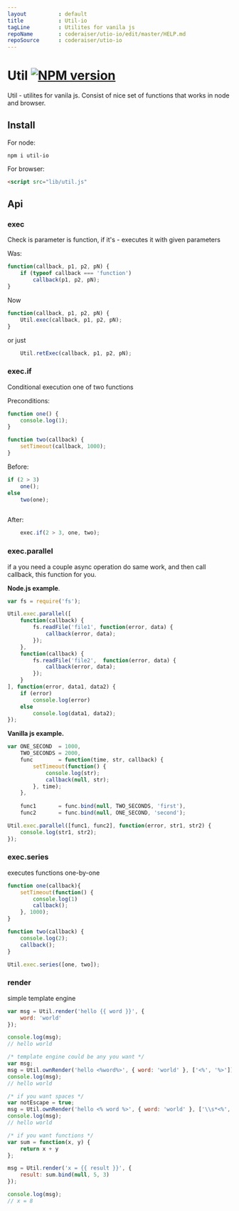 ```yaml
---
layout          : default
title           : Util-io
tagLine         : Utilites for vanila js
repoName        : coderaiser/utio-io/edit/master/HELP.md
repoSource      : coderaiser/utio-io
---
```


# Util [![NPM version][NPMIMGURL]][NPMURL]
[NPMIMGURL]:                https://badge.fury.io/js/util-io.png
[NPM_INFO_IMG]:             https://nodei.co/npm/util-io.png?downloads=true&&stars
[NPMURL]:                   https://npmjs.org/package/util-io "npm"

Util - utilites for vanila js. Consist of nice set of functions that works in node and browser.

## Install
For node:

```
npm i util-io
```
For browser:

```html
<script src="lib/util.js"
```

## Api

### exec
Check is parameter is function, if it's - executes it with given parameters

Was:

```js
function(callback, p1, p2, pN) {
    if (typeof callback === 'function')
        callback(p1, p2, pN);
}
```

Now

```js
function(callback, p1, p2, pN) {
    Util.exec(callback, p1, p2, pN);
}
```

or just

```js
    Util.retExec(callback, p1, p2, pN);
```

### exec.if
Conditional execution one of two functions

Preconditions:

```js
function one() {
    console.log(1);
}

function two(callback) {
    setTimeout(callback, 1000);
}
```


Before:

```js
if (2 > 3)
    one();
else
    two(one);
    
```

After:

```js
    exec.if(2 > 3, one, two);
```

### exec.parallel
if a you need a couple async operation do same work, and then call callback, this function for you.

**Node.js example**.

```js
var fs = require('fs');

Util.exec.parallel([
    function(callback) {
        fs.readFile('file1', function(error, data) {
            callback(error, data);
        });
    },
    function(callback) {
        fs.readFile('file2',  function(error, data) {
            callback(error, data);
        });
    }
], function(error, data1, data2) {
    if (error)
        console.log(error)
    else
        console.log(data1, data2);
});
```
**Vanilla js example.**

```js
var ONE_SECOND  = 1000,
    TWO_SECONDS = 2000,
    func        = function(time, str, callback) {
        setTimeout(function() {
            console.log(str);
            callback(null, str);
        }, time);
    },
    
    func1       = func.bind(null, TWO_SECONDS, 'first'),
    func2       = func.bind(null, ONE_SECOND, 'second');

Util.exec.parallel([func1, func2], function(error, str1, str2) {
    console.log(str1, str2);
});
```

### exec.series
executes functions one-by-one

```js
function one(callback){
    setTimeout(function() {
        console.log(1)
        callback();
    }, 1000);
}

function two(callback) {
    console.log(2);
    callback();
}

Util.exec.series([one, two]);
```

### render
simple template engine

```js
var msg = Util.render('hello {{ word }}', {
    word: 'world'
});

console.log(msg);
// hello world
```

```js
/* template engine could be any you want */
var msg;
msg = Util.ownRender('hello <%word%>', { word: 'world' }, ['<%', '%>']);
console.log(msg);
// hello world

/* if you want spaces */
var notEscape = true;
msg = Util.ownRender('hello <% word %>', { word: 'world' }, ['\\s*<%', '\\s*%>'], notEscape);
console.log(msg);
// hello world

/* if you want functions */
var sum = function(x, y) {
    return x + y
};

msg = Util.render('x = {{ result }}', {
    result: sum.bind(null, 5, 3)
});

console.log(msg);
// x = 8
```
